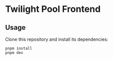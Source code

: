 # Twilight Pool Frontend

## Usage

Clone this repository and install its dependencies:

```
pnpm install
pnpm dev
```
